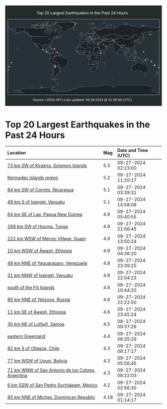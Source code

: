 ![Map](./map.png)

# Top 20 Largest Earthquakes in the Past 24 Hours

| Location | Mag | Date and Time (UTC) |
|:---|:---|:---|
| [73 km SW of Kirakira, Solomon Islands](https://earthquake.usgs.gov/earthquakes/eventpage/us7000ngqn) | 5.3 | 09-27-2024 02:23:00 |
| [Kermadec Islands region](https://earthquake.usgs.gov/earthquakes/eventpage/us7000ngsr) | 5.2 | 09-27-2024 11:20:17 |
| [84 km SW of Corinto, Nicaragua](https://earthquake.usgs.gov/earthquakes/eventpage/us7000ngr0) | 5.1 | 09-27-2024 03:39:31 |
| [49 km S of Isangel, Vanuatu](https://earthquake.usgs.gov/earthquakes/eventpage/us7000ngth) | 5.1 | 09-27-2024 14:58:08 |
| [64 km SE of Lae, Papua New Guinea](https://earthquake.usgs.gov/earthquakes/eventpage/us7000ngr9) | 4.9 | 09-27-2024 05:40:55 |
| [268 km SW of Houma, Tonga](https://earthquake.usgs.gov/earthquakes/eventpage/us7000ngwn) | 4.9 | 09-27-2024 21:56:45 |
| [222 km WSW of Merizo Village, Guam](https://earthquake.usgs.gov/earthquakes/eventpage/us7000ngt9) | 4.9 | 09-27-2024 13:50:24 |
| [10 km WSW of Āwash, Ethiopia](https://earthquake.usgs.gov/earthquakes/eventpage/us7000ngr4) | 4.9 | 09-27-2024 04:36:20 |
| [49 km NNE of Yaguaraparo, Venezuela](https://earthquake.usgs.gov/earthquakes/eventpage/us7000ngx7) | 4.8 | 09-27-2024 23:39:25 |
| [31 km NNW of Isangel, Vanuatu](https://earthquake.usgs.gov/earthquakes/eventpage/us7000ngwr) | 4.8 | 09-27-2024 22:04:23 |
| [south of the Fiji Islands](https://earthquake.usgs.gov/earthquakes/eventpage/us7000ngsn) | 4.6 | 09-27-2024 10:44:20 |
| [80 km NNE of Yelizovo, Russia](https://earthquake.usgs.gov/earthquakes/eventpage/us7000ngwt) | 4.6 | 09-27-2024 22:22:50 |
| [11 km SE of Āwash, Ethiopia](https://earthquake.usgs.gov/earthquakes/eventpage/us7000ngx8) | 4.6 | 09-27-2024 23:45:24 |
| [30 km NE of Lufilufi, Samoa](https://earthquake.usgs.gov/earthquakes/eventpage/us7000ngsh) | 4.5 | 09-27-2024 09:37:26 |
| [eastern Greenland](https://earthquake.usgs.gov/earthquakes/eventpage/us7000ngri) | 4.4 | 09-27-2024 06:35:29 |
| [82 km S of Ollagüe, Chile](https://earthquake.usgs.gov/earthquakes/eventpage/us7000ngs0) | 4.3 | 09-27-2024 08:17:17 |
| [77 km WSW of Uyuni, Bolivia](https://earthquake.usgs.gov/earthquakes/eventpage/us7000ngra) | 4.3 | 09-27-2024 05:56:45 |
| [71 km WNW of San Antonio de los Cobres, Argentina](https://earthquake.usgs.gov/earthquakes/eventpage/us7000ngs4) | 4.3 | 09-27-2024 08:22:03 |
| [6 km SSW of San Pedro Sochiápam, Mexico](https://earthquake.usgs.gov/earthquakes/eventpage/us7000ngqq) | 4.2 | 09-27-2024 02:56:30 |
| [85 km NNE of Miches, Dominican Republic](https://earthquake.usgs.gov/earthquakes/eventpage/pr2024271000) | 4.18 | 09-27-2024 01:14:17 |
